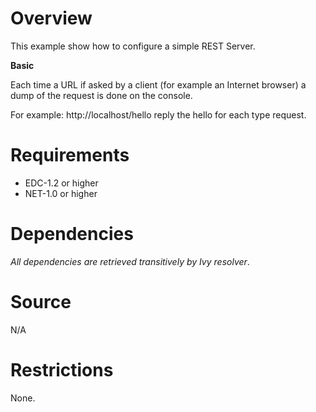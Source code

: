 <!--
	Markdown
	Copyright 2017 IS2T. All rights reserved.
	IS2T PROPRIETARY/CONFIDENTIAL. Use is subject to license terms.
-->

# Overview
This example show how to configure a simple REST Server.

**Basic**

Each time a URL if asked by a client (for example an Internet browser) a dump of the request is done on the console.

For example:
http://localhost/hello reply the hello for each type request.

# Requirements
  - EDC-1.2 or higher
  - NET-1.0 or higher

# Dependencies
_All dependencies are retrieved transitively by Ivy resolver_.

# Source
N/A

# Restrictions
None.